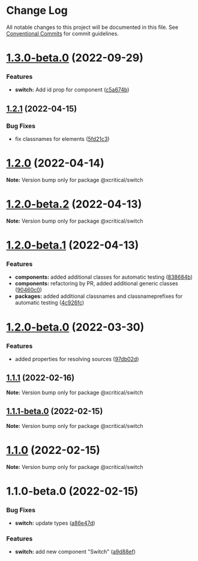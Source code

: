 # Change Log

All notable changes to this project will be documented in this file.
See [Conventional Commits](https://conventionalcommits.org) for commit guidelines.

# [1.3.0-beta.0](https://github.com/xcritical-software/xc-front-kit/compare/@xcritical/switch@1.2.1...@xcritical/switch@1.3.0-beta.0) (2022-09-29)


### Features

* **switch:** Add id prop for component ([c5a674b](https://github.com/xcritical-software/xc-front-kit/commit/c5a674bbdd0019794c22b0f7e90227fe035dada1))





## [1.2.1](https://github.com/xcritical-software/xc-front-kit/compare/@xcritical/switch@1.2.0...@xcritical/switch@1.2.1) (2022-04-15)


### Bug Fixes

* fix classnames for elements ([5fd21c3](https://github.com/xcritical-software/xc-front-kit/commit/5fd21c30523ba96ebddbe040285e8842d68595fc))





# [1.2.0](https://github.com/xcritical-software/xc-front-kit/compare/@xcritical/switch@1.2.0-beta.2...@xcritical/switch@1.2.0) (2022-04-14)

**Note:** Version bump only for package @xcritical/switch





# [1.2.0-beta.2](https://github.com/xcritical-software/xc-front-kit/compare/@xcritical/switch@1.2.0-beta.1...@xcritical/switch@1.2.0-beta.2) (2022-04-13)

**Note:** Version bump only for package @xcritical/switch





# [1.2.0-beta.1](https://github.com/xcritical-software/xc-front-kit/compare/@xcritical/switch@1.2.0-beta.0...@xcritical/switch@1.2.0-beta.1) (2022-04-13)


### Features

* **components:** added additional classes for automatic testing ([838684b](https://github.com/xcritical-software/xc-front-kit/commit/838684b1e96cd2a9a40620e7a67cb49b78c594b1))
* **components:** refactoring by PR, added additional generic classes ([90460c0](https://github.com/xcritical-software/xc-front-kit/commit/90460c0a573d606cd0956e526c81b068842c0685))
* **packages:** added additional classnames and classnameprefixes for automatic testing ([4c926fc](https://github.com/xcritical-software/xc-front-kit/commit/4c926fc7439650c7f0a71bcda6c06a4810e41276))





# [1.2.0-beta.0](https://github.com/xcritical-software/xc-front-kit/compare/@xcritical/switch@1.1.1...@xcritical/switch@1.2.0-beta.0) (2022-03-30)


### Features

* added properties for resolving sources ([97db02d](https://github.com/xcritical-software/xc-front-kit/commit/97db02d3db87f45c151befbdb3d6e43f44d66997))





## [1.1.1](https://github.com/xcritical-software/xc-front-kit/compare/@xcritical/switch@1.1.1-beta.0...@xcritical/switch@1.1.1) (2022-02-16)

**Note:** Version bump only for package @xcritical/switch





## [1.1.1-beta.0](https://github.com/xcritical-software/xc-front-kit/compare/@xcritical/switch@1.1.0...@xcritical/switch@1.1.1-beta.0) (2022-02-15)

**Note:** Version bump only for package @xcritical/switch





# [1.1.0](https://github.com/xcritical-software/xc-front-kit/compare/@xcritical/switch@1.1.0-beta.0...@xcritical/switch@1.1.0) (2022-02-15)

**Note:** Version bump only for package @xcritical/switch





# 1.1.0-beta.0 (2022-02-15)


### Bug Fixes

* **switch:** update types ([a86e47d](https://github.com/xcritical-software/xc-front-kit/commit/a86e47d8b4ed23fcf62c850791a5221733a82bda))


### Features

* **switch:** add new component "Switch" ([a9d88ef](https://github.com/xcritical-software/xc-front-kit/commit/a9d88efc3851011b055299b959b850fe5592e904))

